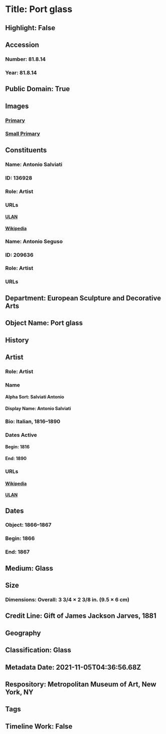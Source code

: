 # Title: Port glass
## Highlight: False
## Accession
### Number: 81.8.14
### Year: 81.8.14
## Public Domain: True
## Images
### [Primary](https://images.metmuseum.org/CRDImages/es/original/SF81_8_14.jpg)
### [Small Primary](https://images.metmuseum.org/CRDImages/es/web-large/SF81_8_14.jpg)
## Constituents
### Name: Antonio Salviati
### ID: 136928
### Role: Artist
### URLs
#### [ULAN](http://vocab.getty.edu/page/ulan/500251016)
#### [Wikipedia](https://www.wikidata.org/wiki/Q604939)
### Name: Antonio Seguso
### ID: 209636
### Role: Artist
### URLs
## Department: European Sculpture and Decorative Arts
## Object Name: Port glass
## History
## Artist
### Role: Artist
### Name
#### Alpha Sort: Salviati Antonio
#### Display Name: Antonio Salviati
### Bio: Italian, 1816–1890
### Dates Active
#### Begin: 1816
#### End: 1890
### URLs
#### [Wikipedia](https://www.wikidata.org/wiki/Q604939)
#### [ULAN](http://vocab.getty.edu/page/ulan/500251016)
## Dates
### Object: 1866–1867
### Begin: 1866
### End: 1867
## Medium: Glass
## Size
### Dimensions: Overall: 3 3/4 × 2 3/8 in. (9.5 × 6 cm)
## Credit Line: Gift of James Jackson Jarves, 1881
## Geography
## Classification: Glass
## Metadata Date: 2021-11-05T04:36:56.68Z
## Respository: Metropolitan Museum of Art, New York, NY
## Tags
## Timeline Work: False